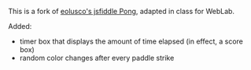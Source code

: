 This is a fork of [eolusco's jsfiddle Pong](http://jsfiddle.net/eolusco/MJHaj/), adapted in class for WebLab.

Added: 
* timer box that displays the amount of time elapsed (in effect, a score box)
* random color changes after every paddle strike